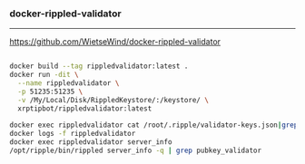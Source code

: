 ### docker-rippled-validator
---
https://github.com/WietseWind/docker-rippled-validator

```
```

```sh
docker build --tag rippledvalidator:latest .
docker run -dit \
  --name rippledvalidator \
  -p 51235:51235 \
  -v /My/Local/Disk/RippledKeystore/:/keystore/ \
  xrptipbot/rippledvalidator:latest
  
docker exec rippledvalidator cat /root/.ripple/validator-keys.json|grep public_key
docker logs -f rippledvalidator
docker exec rippledvalidator server_info
/opt/ripple/bin/rippled server_info -q | grep pubkey_validator
```

```
```



